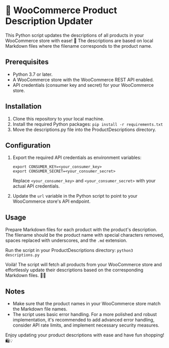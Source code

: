 # 🛒 WooCommerce Product Description Updater

This Python script updates the descriptions of all products in your WooCommerce store with ease! 🚀 The descriptions are based on local Markdown files where the filename corresponds to the product name.

## Prerequisites

- Python 3.7 or later.
- A WooCommerce store with the WooCommerce REST API enabled.
- API credentials (consumer key and secret) for your WooCommerce store.

## Installation

1. Clone this repository to your local machine.
2. Install the required Python packages: `pip install -r requirements.txt`
3. Move the descriptions.py file into the ProductDescriptions directory.

## Configuration

1. Export the required API credentials as environment variables:
    ```shell
    export CONSUMER_KEY=<your_consumer_key>
    export CONSUMER_SECRET=<your_consumer_secret>
    ```
   Replace `<your_consumer_key>` and `<your_consumer_secret>` with your actual API credentials.

2. Update the `url` variable in the Python script to point to your WooCommerce store's API endpoint.

## Usage

Prepare Markdown files for each product with the product's description. The filename should be the product name with special characters removed, spaces replaced with underscores, and the `.md` extension.

Run the script in your ProductDescriptions directory: `python3 descriptions.py`

Voilà! The script will fetch all products from your WooCommerce store and effortlessly update their descriptions based on the corresponding Markdown files. 📝✨

## Notes

- Make sure that the product names in your WooCommerce store match the Markdown file names.
- The script uses basic error handling. For a more polished and robust implementation, it's recommended to add advanced error handling, consider API rate limits, and implement necessary security measures.

Enjoy updating your product descriptions with ease and have fun shopping! 🛍️💡
